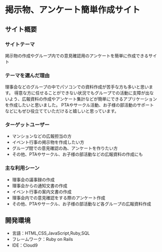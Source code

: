 # 掲示物、アンケート簡単作成サイト

## サイト概要
### サイトテーマ
掲示物の作成やグループ内での意見確認用のアンケートを簡単に作成できるサイト

### テーマを選んだ理由
理事会などのグループの中でパソコンでの資料作成が苦手な方も多いと思います。
得意な方に任せることができない状況でもグループでの活動に支障が出ないよう、広報資料の作成やアンケート集計などが簡単にできるアプリケーションを作成したいと思いました。
PTAやサークル活動、お子様の部活動のサポートなどにもぜひ役立てていただけると嬉しいと思っています。


### ターゲットユーザー
* マンションなどの広報担当の方
* イベント行事の掲示物を作成したい方
* グループ間での意見確認の為、アンケートを作りたい方
* その他、PTAやサークル、お子様の部活動などの広報資料の作成にも

### 主な利用シーン
* 理事会の議事録の作成
* 理事会からの通知文書の作成
* イベント行事の案内文書の作成
* 理事会内での意見確認をする際のアンケート作成
* その他、PTAやサークル、お子様の部活動など各グループの広報資料作成

## 開発環境
* 言語：HTML,CSS,JavaScript,Ruby,SQL
* フレームワーク：Ruby on Rails
* IDE：Cloud9